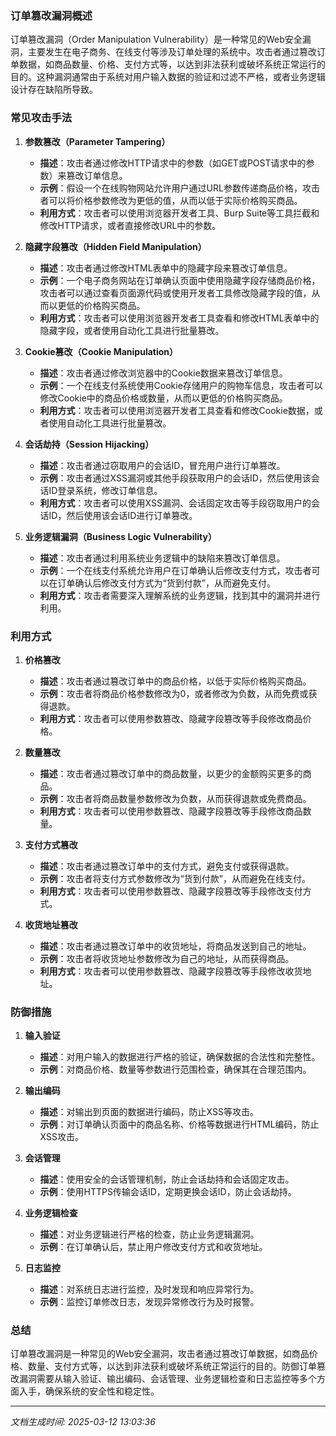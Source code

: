 ### 订单篡改漏洞概述

订单篡改漏洞（Order Manipulation Vulnerability）是一种常见的Web安全漏洞，主要发生在电子商务、在线支付等涉及订单处理的系统中。攻击者通过篡改订单数据，如商品数量、价格、支付方式等，以达到非法获利或破坏系统正常运行的目的。这种漏洞通常由于系统对用户输入数据的验证和过滤不严格，或者业务逻辑设计存在缺陷所导致。

### 常见攻击手法

1. **参数篡改（Parameter Tampering）**
   - **描述**：攻击者通过修改HTTP请求中的参数（如GET或POST请求中的参数）来篡改订单信息。
   - **示例**：假设一个在线购物网站允许用户通过URL参数传递商品价格，攻击者可以将价格参数修改为更低的值，从而以低于实际价格购买商品。
   - **利用方式**：攻击者可以使用浏览器开发者工具、Burp Suite等工具拦截和修改HTTP请求，或者直接修改URL中的参数。

2. **隐藏字段篡改（Hidden Field Manipulation）**
   - **描述**：攻击者通过修改HTML表单中的隐藏字段来篡改订单信息。
   - **示例**：一个电子商务网站在订单确认页面中使用隐藏字段存储商品价格，攻击者可以通过查看页面源代码或使用开发者工具修改隐藏字段的值，从而以更低的价格购买商品。
   - **利用方式**：攻击者可以使用浏览器开发者工具查看和修改HTML表单中的隐藏字段，或者使用自动化工具进行批量篡改。

3. **Cookie篡改（Cookie Manipulation）**
   - **描述**：攻击者通过修改浏览器中的Cookie数据来篡改订单信息。
   - **示例**：一个在线支付系统使用Cookie存储用户的购物车信息，攻击者可以修改Cookie中的商品价格或数量，从而以更低的价格购买商品。
   - **利用方式**：攻击者可以使用浏览器开发者工具查看和修改Cookie数据，或者使用自动化工具进行批量篡改。

4. **会话劫持（Session Hijacking）**
   - **描述**：攻击者通过窃取用户的会话ID，冒充用户进行订单篡改。
   - **示例**：攻击者通过XSS漏洞或其他手段获取用户的会话ID，然后使用该会话ID登录系统，修改订单信息。
   - **利用方式**：攻击者可以使用XSS漏洞、会话固定攻击等手段窃取用户的会话ID，然后使用该会话ID进行订单篡改。

5. **业务逻辑漏洞（Business Logic Vulnerability）**
   - **描述**：攻击者通过利用系统业务逻辑中的缺陷来篡改订单信息。
   - **示例**：一个在线支付系统允许用户在订单确认后修改支付方式，攻击者可以在订单确认后修改支付方式为“货到付款”，从而避免支付。
   - **利用方式**：攻击者需要深入理解系统的业务逻辑，找到其中的漏洞并进行利用。

### 利用方式

1. **价格篡改**
   - **描述**：攻击者通过篡改订单中的商品价格，以低于实际价格购买商品。
   - **示例**：攻击者将商品价格参数修改为0，或者修改为负数，从而免费或获得退款。
   - **利用方式**：攻击者可以使用参数篡改、隐藏字段篡改等手段修改商品价格。

2. **数量篡改**
   - **描述**：攻击者通过篡改订单中的商品数量，以更少的金额购买更多的商品。
   - **示例**：攻击者将商品数量参数修改为负数，从而获得退款或免费商品。
   - **利用方式**：攻击者可以使用参数篡改、隐藏字段篡改等手段修改商品数量。

3. **支付方式篡改**
   - **描述**：攻击者通过篡改订单中的支付方式，避免支付或获得退款。
   - **示例**：攻击者将支付方式参数修改为“货到付款”，从而避免在线支付。
   - **利用方式**：攻击者可以使用参数篡改、隐藏字段篡改等手段修改支付方式。

4. **收货地址篡改**
   - **描述**：攻击者通过篡改订单中的收货地址，将商品发送到自己的地址。
   - **示例**：攻击者将收货地址参数修改为自己的地址，从而获得商品。
   - **利用方式**：攻击者可以使用参数篡改、隐藏字段篡改等手段修改收货地址。

### 防御措施

1. **输入验证**
   - **描述**：对用户输入的数据进行严格的验证，确保数据的合法性和完整性。
   - **示例**：对商品价格、数量等参数进行范围检查，确保其在合理范围内。

2. **输出编码**
   - **描述**：对输出到页面的数据进行编码，防止XSS等攻击。
   - **示例**：对订单确认页面中的商品名称、价格等数据进行HTML编码，防止XSS攻击。

3. **会话管理**
   - **描述**：使用安全的会话管理机制，防止会话劫持和会话固定攻击。
   - **示例**：使用HTTPS传输会话ID，定期更换会话ID，防止会话劫持。

4. **业务逻辑检查**
   - **描述**：对业务逻辑进行严格的检查，防止业务逻辑漏洞。
   - **示例**：在订单确认后，禁止用户修改支付方式和收货地址。

5. **日志监控**
   - **描述**：对系统日志进行监控，及时发现和响应异常行为。
   - **示例**：监控订单修改日志，发现异常修改行为及时报警。

### 总结

订单篡改漏洞是一种常见的Web安全漏洞，攻击者通过篡改订单数据，如商品价格、数量、支付方式等，以达到非法获利或破坏系统正常运行的目的。防御订单篡改漏洞需要从输入验证、输出编码、会话管理、业务逻辑检查和日志监控等多个方面入手，确保系统的安全性和稳定性。

---

*文档生成时间: 2025-03-12 13:03:36*




















